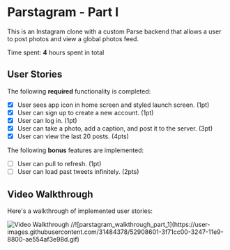 # Parstagram - Part I

This is an Instagram clone with a custom Parse backend that allows a user to post photos and view a global photos feed.

Time spent: **4** hours spent in total

## User Stories

The following **required** functionality is completed:

- [x] User sees app icon in home screen and styled launch screen. (1pt)
- [x] User can sign up to create a new account. (1pt)
- [x] User can log in. (1pt)
- [x] User can take a photo, add a caption, and post it to the server. (3pt)
- [x] User can view the last 20 posts. (4pts)

The following **bonus** features are implemented:

- [ ] User can pull to refresh. (1pt)
- [ ] User can load past tweets infinitely. (2pts)

## Video Walkthrough

Here's a walkthrough of implemented user stories:

<img src='https://user-images.githubusercontent.com/31484378/52908601-3f71cc00-3247-11e9-8800-ae554af3e98d.gif' title='Video Walkthrough' width='' alt='Video Walkthrough' />
//![parstagram_walkthrough_part_1](https://user-images.githubusercontent.com/31484378/52908601-3f71cc00-3247-11e9-8800-ae554af3e98d.gif)
